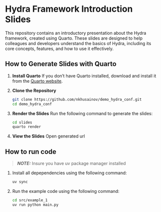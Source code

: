 # Hydra Framework Introduction Slides

This repository contains an introductory presentation about the Hydra framework, created using Quarto. These slides are designed to help colleagues and developers understand the basics of Hydra, including its core concepts, features, and how to use it effectively.

## How to Generate Slides with Quarto

1. **Install Quarto**
   If you don’t have Quarto installed, download and install it from the [Quarto website](https://quarto.org/docs/get-started/).

2. **Clone the Repository**

   ```bash
   git clone https://github.com/nkhusainov/demo_hydra_conf.git
   cd demo_hydra_conf
   ```

3. **Render the Slides**
   Run the following command to generate the slides:

   ```bash
   cd slides
   quarto render
   ```

4. **View the Slides**
   Open generated url

## How to run code

> **_NOTE:_**  Insure you have uv package manager installed

1. Install all depependencies using the following command:

   ```bash
   uv sync
   ```

2. Run the example code using the following command:

    ```bash
    cd src/example_1
    uv run python main.py
    ```